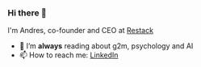 ### Hi there 👋

I'm Andres, co-founder and CEO at [Restack](https://www.restack.io/)

- 🌱 I’m **always** reading about g2m, psychology and AI
- 📫 How to reach me: [LinkedIn](https://www.linkedin.com/in/andres-tapia/)
